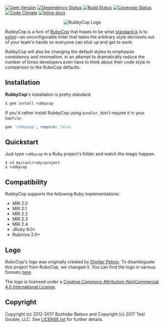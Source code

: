 [![Gem Version](https://badge.fury.io/rb/rubbycop.svg)](http://badge.fury.io/rb/rubbycop)
[![Dependency Status](https://gemnasium.com/searls/rubbycop.svg)](https://gemnasium.com/searls/rubbycop)
[![Build Status](https://travis-ci.org/searls/rubbycop.svg?branch=master)](https://travis-ci.org/searls/rubbycop)
[![Coverage Status](https://img.shields.io/codeclimate/coverage/github/searls/rubbycop.svg)](https://codeclimate.com/github/searls/rubbycop)
[![Code Climate](https://codeclimate.com/github/searls/rubbycop/badges/gpa.svg)](https://codeclimate.com/github/searls/rubbycop)
[![Inline docs](http://inch-ci.org/github/searls/rubbycop.svg)](http://inch-ci.org/github/searls/rubbycop)

<p align="center">
  <img src="https://raw.githubusercontent.com/searls/rubbycop/master/logo/rubby-logo-horizontal.png" alt="RubbyCop Logo"/>
</p>

RubbyCop is a fork of [RuboCop](https://github.com/bbatsov/rubocop) that hopes
to be what [standard.js](https://github.com/feross/standard) is to
[eslint](https://github.com/eslint/eslint)—an unconfigurable linter that takes
the arbitrary style decisions out of your team's hands so everyone can shut up
and get to work.

RubbyCop will also be changing the default styles to emphasize consistency and
minimalism, in an attempt to dramatically reduce the number of times developers
even have to think about their code style in comparison to the RuboCop defaults.

## Installation

**RubbyCop**'s installation is pretty standard:

```sh
$ gem install rubbycop
```

If you'd rather install RubbyCop using `bundler`, don't require it in your `Gemfile`:

```rb
gem 'rubbycop', require: false
```

## Quickstart

Just type `rubbycop` in a Ruby project's folder and watch the magic happen.

```
$ cd my/cool/ruby/project
$ rubbycop
```

## Compatibility

RubbyCop supports the following Ruby implementations:

* MRI 2.0
* MRI 2.1
* MRI 2.2
* MRI 2.3
* MRI 2.4
* JRuby 9.0+
* Rubinius 2.0+

## Logo

RuboCop's logo was originally created by [Dimiter
Petrov](https://www.chadomoto.com/).  To disambiguate this project from
RuboCop, we changed it. You can find the logo in various
formats [here](https://github.com/searls/rubbycop/tree/master/logo).

The logo is licensed under a
[Creative Commons Attribution-NonCommercial 4.0 International License](http://creativecommons.org/licenses/by-nc/4.0/deed.en_GB).

## Copyright

Copyright (c) 2012-2017 Bozhidar Batsov and Copyright (c) 2017 Test Double, LLC.
See [LICENSE.txt](LICENSE.txt) for further details.
